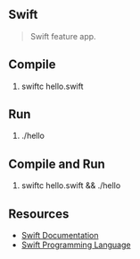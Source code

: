Swift
-----
>Swift feature app.

Compile
-------
1. swiftc hello.swift

Run
---
1. ./hello

Compile and Run
---------------
1. swiftc hello.swift && ./hello

Resources
---------
* [Swift Documentation](https://www.swift.org/documentation/)
* [Swift Programming Language](https://docs.swift.org/swift-book/documentation/the-swift-programming-language/)
